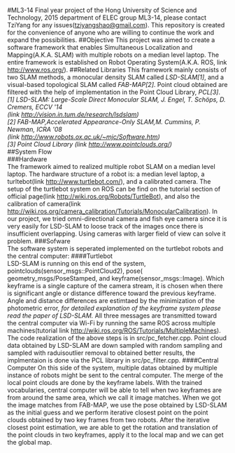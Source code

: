 #ML3-14
Final year project of the Hong University of Science and Technology, 2015 department of ELEC group ML3-14, please contact TziYang for any issues(tziyangshao@gmail.com). This repository is created for the convenience of anyone who are willing to continue the work and expand the possibilities.
##Objective
This project was aimed to create a software framework that enables Simultaneous Localization and Mapping(A.K.A. SLAM) with multiple robots on a median level laptop. The entire framework is established on Robot Operating System(A.K.A. ROS, link http://www.ros.org/).
##Related Libraries
This framework mainly consists of two SLAM methods, a monocular density SLAM called *LSD-SLAM[1]*, and a visual-based topological SLAM called *FAB-MAP[2]*. Point cloud obtained are filtered with the help of implementation in the Point Cloud Library, *PCL[3]*.  
*[1] LSD-SLAM: Large-Scale Direct Monocular SLAM, J. Engel, T. Schöps, D. Cremers, ECCV '14*  
*(link http://vision.in.tum.de/research/lsdslam)*  
*[2]  FAB-MAP,Accelerated Appearance-Only SLAM,M. Cummins, P. Newman, ICRA '08*  
*(link http://www.robots.ox.ac.uk/~mjc/Software.htm)*  
*[3] Point Cloud Library (link http://www.pointclouds.org/)*  
##System Flow  
###Hardware  
The framework aimed to realized multiple robot SLAM on a median level laptop. The hardware structure of a robot is: a median level laptop, a turltebot(link http://www.turtlebot.com/), and a calibrated camera. The setup of the turtlebot system on ROS can be find on the tutorial section of official page(link http://wiki.ros.org/Robots/TurtleBot), and also the calibration of camera(link http://wiki.ros.org/camera_calibration/Tutorials/MonocularCalibration). In our project, we tried omni-directional camera and fish eye camera since it is very easily for LSD-SLAM to loose track of the images once there is insufficient overlapping. Using cameras with larger field of view can solve it problem.
###Sofware  
The software system is seperated implemented on the turtlebot robots and the central computer:
####Turtlebot  
LSD-SLAM is running on this end of the system, pointclouds(sensor_msgs::PointCloud2), pose( geometry_msgs/PoseStamped, and keyframe(sensor_msgs::Image). Which keyframe is a single capture of the camera stream, it is chosen when there is significant angle or distance difference toward the previous keyframe. Angle and distance differences are estimtaed by the minimization of the photometric error, *for detailed explanation of the keyframe system please read the paper of LSD-SLAM.* All three messages are transmitted toward the central computer via Wi-Fi by running the same ROS across multiple machines(tutorial link http://wiki.ros.org/ROS/Tutorials/MultipleMachines). The code realization of the above steps is in src/pc_fetcher.cpp. Point cloud data obtained by LSD-SLAM are down sampled with random sampling and sampled with raduisoutlier removal to obtained better results, the implmentaion is done via the PCL library in src/pc_filter.cpp.
####Central Computer
On this side of the system, multiple datas obtained by multiple instance of robots might be sent to the central computer. The merge of the local point clouds are done by the keyframe labels. With the trained vocabularies, central computer will be able to tell when two keyframes are from around the same area, which we call it image matches. When we got the image matches from FAB-MAP, we use the pose obtained by LSD-SLAM as the initial guess and we perform iterative closest point on the point clouds obtained by two key frames from two robots. After the iterative closest point estimation, we are able to get the rotation and translation of the point clouds in two keyframes, apply it to the local map and we can get the global map.
